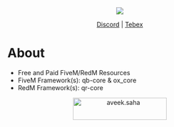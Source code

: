<div align="center">
  <a href="https://dsc.gg/xtdev"> <img align="center" src="https://user-images.githubusercontent.com/101474430/233859688-2b3b9ecc-41c8-41a6-b2e3-a9f1aad473ee.gif" /></a>

  <a>[Discord](https://dsc.gg/xtdev)</a> |
 <a>[Tebex](https://xtdev.tebex.io)</a> 
</div>

# About
- Free and Paid FiveM/RedM Resources
- FiveM Framework(s): qb-core & ox_core
- RedM Framework(s): qr-core

<div align="center">
  <a href="https://ko-fi.com/W7W2DTUIV"> <img align="center" src="https://cdn.ko-fi.com/cdn/kofi4.png?v=3" height="50" width="210" alt="aveek.saha" /></a>
</div>

